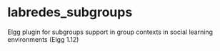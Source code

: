 # labredes_subgroups
Elgg plugin for subgroups support in group contexts in social learning environments (Elgg 1.12)
